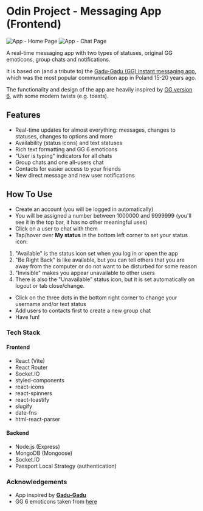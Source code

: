 # Odin Project - Messaging App (Frontend)

![App - Home Page](https://res.cloudinary.com/dvhkp9wc6/image/upload/v1714057805/messaging_app/gpww83xlhtsflekh3jgg.png)
![App - Chat Page](https://res.cloudinary.com/dvhkp9wc6/image/upload/v1714057805/messaging_app/s2biyhzign7klmrndjbf.png)

A real-time messaging app with two types of statuses, original GG emoticons, group chats and notifications.

It is based on (and a tribute to) the [Gadu-Gadu (GG) instant messaging app](https://en.wikipedia.org/wiki/Gadu-Gadu), which was the most popular communication app in Poland 15-20 years ago.

The functionality and design of the app are heavily inspired by [GG version 6](https://spidersweb.pl/_next/image?url=https%3A%2F%2Focs-pl.oktawave.com%2Fv1%2FAUTH_2887234e-384a-4873-8bc5-405211db13a2%2Fspidersweb%2F2019%2F04%2Fgadu-gadu-historia-2.png&w=700&q=75), with some modern twists (e.g. toasts).

## Features

- Real-time updates for almost everything: messages, changes to statuses, changes to options and more
- Availability (status icons) and text statuses
- Rich text formatting and GG 6 emoticons
- "User is typing" indicators for all chats
- Group chats and one all-users chat
- Contacts for easier access to your friends
- New direct message and new user notifications

## How To Use

- Create an account (you will be logged in automatically)
- You will be assigned a number between 1000000 and 9999999 (you'll see it in the top bar, it has no other meaningful uses)
- Click on a user to chat with them
- Tap/hover over **My status** in the bottom left corner to set your status icon:

1. "Available" is the status icon set when you log in or open the app
2. "Be Right Back" is like available, but you can tell others that you are away from the computer or do not want to be disturbed for some reason
3. "Invisible" makes you appear unavailable to other users
4. There is also the "Unavailable" status icon, but it is set automatically on logout or tab close/change.

- Click on the three dots in the bottom right corner to change your username and/or text status
- Add users to contacts first to create a new group chat
- Have fun!

### Tech Stack

#### Frontend

- React (Vite)
- React Router
- Socket.IO
- styled-components
- react-icons
- react-spinners
- react-toastify
- slugify
- date-fns
- html-react-parser

#### Backend

- Node.js (Express)
- MongoDB (Mongoose)
- Socket.IO
- Passport Local Strategy (authentication)

### Acknowledgements

- App inspired by [**Gadu-Gadu**](https://www.gg.pl/)
- GG 6 emoticons taken from [here](https://emots.yetihehe.com/)
